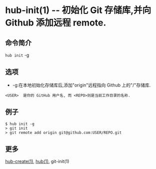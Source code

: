 # hub-init(1) -- 初始化 Git 存储库,并向 Github 添加远程 remote.

## 命令简介

`hub init` -g

## 选项

- -g:在本地初始化存储库后,添加"origin"远程指向 Github 上的"<USER>/<REPO>"存储库.

```
<USER>  是你的 GitHub 用户名, 而 <REPO>则是当前工作目录的名称.
```

## 例子

```
$ hub init -g
> git init
> git remote add origin git@github.com:USER/REPO.git
```

## 更多

[hub-create(1)](hub-create.1.zh.md), [hub(1)](hub.1.zh.md), git-init(1)
